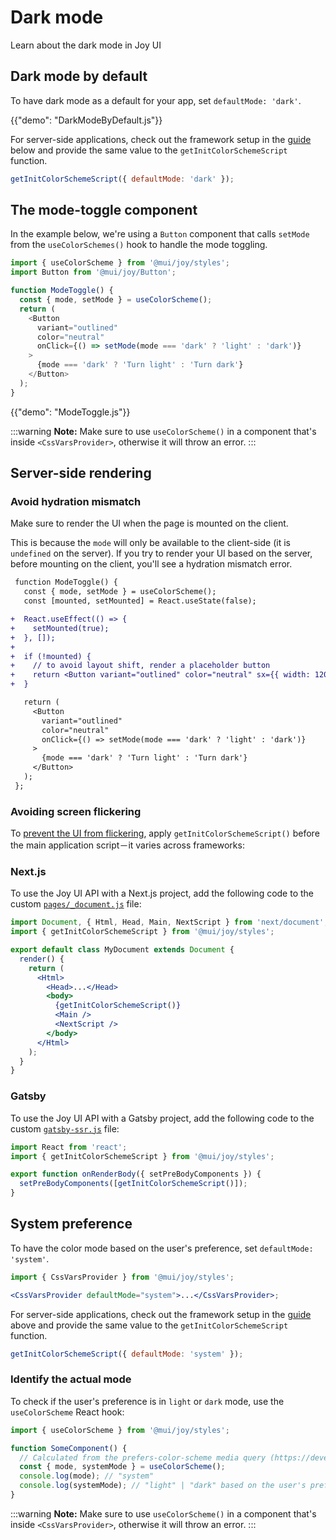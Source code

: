 # Dark mode

<p class="description">Learn about the dark mode in Joy UI</p>

## Dark mode by default

To have dark mode as a default for your app, set `defaultMode: 'dark'`.

{{"demo": "DarkModeByDefault.js"}}

For server-side applications, check out the framework setup in the [guide](#server-side-rendering) below and provide the same value to the `getInitColorSchemeScript` function.

```js
getInitColorSchemeScript({ defaultMode: 'dark' });
```

## The mode-toggle component

In the example below, we're using a `Button` component that calls `setMode` from the `useColorSchemes()` hook to handle the mode toggling.

```js
import { useColorScheme } from '@mui/joy/styles';
import Button from '@mui/joy/Button';

function ModeToggle() {
  const { mode, setMode } = useColorScheme();
  return (
    <Button
      variant="outlined"
      color="neutral"
      onClick={() => setMode(mode === 'dark' ? 'light' : 'dark')}
    >
      {mode === 'dark' ? 'Turn light' : 'Turn dark'}
    </Button>
  );
}
```

{{"demo": "ModeToggle.js"}}

:::warning
**Note:** Make sure to use `useColorScheme()` in a component that's inside `<CssVarsProvider>`, otherwise it will throw an error.
:::

## Server-side rendering

### Avoid hydration mismatch

Make sure to render the UI when the page is mounted on the client.

This is because the `mode` will only be available to the client-side (it is `undefined` on the server).
If you try to render your UI based on the server, before mounting on the client, you'll see a hydration mismatch error.

```diff
 function ModeToggle() {
   const { mode, setMode } = useColorScheme();
   const [mounted, setMounted] = React.useState(false);

+  React.useEffect(() => {
+    setMounted(true);
+  }, []);
+
+  if (!mounted) {
+    // to avoid layout shift, render a placeholder button
+    return <Button variant="outlined" color="neutral" sx={{ width: 120 }} />;
+  }

   return (
     <Button
       variant="outlined"
       color="neutral"
       onClick={() => setMode(mode === 'dark' ? 'light' : 'dark')}
     >
       {mode === 'dark' ? 'Turn light' : 'Turn dark'}
     </Button>
   );
 };
```

### Avoiding screen flickering

To [prevent the UI from flickering](/joy-ui/main-features/dark-mode-optimization/#the-problem-flickering-on-first-load), apply `getInitColorSchemeScript()` before the main application script－it varies across frameworks:

### Next.js

To use the Joy UI API with a Next.js project, add the following code to the custom [`pages/_document.js`](https://nextjs.org/docs/advanced-features/custom-document) file:

```jsx
import Document, { Html, Head, Main, NextScript } from 'next/document';
import { getInitColorSchemeScript } from '@mui/joy/styles';

export default class MyDocument extends Document {
  render() {
    return (
      <Html>
        <Head>...</Head>
        <body>
          {getInitColorSchemeScript()}
          <Main />
          <NextScript />
        </body>
      </Html>
    );
  }
}
```

### Gatsby

To use the Joy UI API with a Gatsby project, add the following code to the custom [`gatsby-ssr.js`](https://www.gatsbyjs.com/docs/reference/config-files/gatsby-ssr/) file:

```jsx
import React from 'react';
import { getInitColorSchemeScript } from '@mui/joy/styles';

export function onRenderBody({ setPreBodyComponents }) {
  setPreBodyComponents([getInitColorSchemeScript()]);
}
```

## System preference

To have the color mode based on the user's preference, set `defaultMode: 'system'`.

```jsx
import { CssVarsProvider } from '@mui/joy/styles';

<CssVarsProvider defaultMode="system">...</CssVarsProvider>;
```

For server-side applications, check out the framework setup in the [guide](#server-side-rendering) above and provide the same value to the `getInitColorSchemeScript` function.

```js
getInitColorSchemeScript({ defaultMode: 'system' });
```

### Identify the actual mode

To check if the user's preference is in `light` or `dark` mode, use the `useColorScheme` React hook:

```js
import { useColorScheme } from '@mui/joy/styles';

function SomeComponent() {
  // Calculated from the prefers-color-scheme media query (https://developer.mozilla.org/en-US/docs/Web/CSS/@media/prefers-color-scheme).
  const { mode, systemMode } = useColorScheme();
  console.log(mode); // "system"
  console.log(systemMode); // "light" | "dark" based on the user's preference.
}
```

:::warning
**Note:** Make sure to use `useColorScheme()` in a component that's inside `<CssVarsProvider>`, otherwise it will throw an error.
:::
